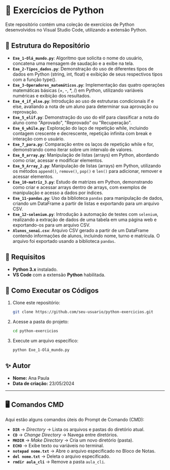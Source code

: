 # 📌 Exercícios de Python

Este repositório contém uma coleção de exercícios de Python desenvolvidos no Visual Studio Code, utilizando a extensão Python.

## 📂 Estrutura do Repositório

- **`Exe_1-Olá_mundo.py`**: Algoritmo que solicita o nome do usuário, concatena uma mensagem de saudação e a exibe na tela.
- **`Exe_2-Tipos_dados.py`**: Demonstração do uso de diferentes tipos de dados em Python (string, int, float) e exibição de seus respectivos tipos com a função type().
- **`Exe_3-Operadores_matemáticos.py`**: Implementação das quatro operações matemáticas básicas (+, -, *, /) em Python, utilizando variáveis numéricas e exibição dos resultados.
- **`Exe_4_if_else.py`**: Introdução ao uso de estruturas condicionais if e else, avaliando a nota de um aluno para determinar sua aprovação ou reprovação.
- **`Exe_5_elif.py`**: Demonstração do uso do elif para classificar a nota do aluno como "Aprovado", "Reprovado" ou "Recuperação".
- **`Exe_6_while.py`**: Exploração do laço de repetição while, incluindo contagem crescente e decrescente, repetição infinita com break e interação com o usuário.
- **`Exe_7_para.py`**:  Comparação entre os laços de repetição while e for, demonstrando como iterar sobre um intervalo de valores.
- **`Exe_8_array.py`**: Manipulação de listas (arrays) em Python, abordando como criar, acessar e modificar elementos.
- **`Exe_9_Array_2.py`**: Manipulação de listas (arrays) em Python, utilizando os métodos `append()`, `remove()`, `pop()` e `len()` para adicionar, remover e acessar elementos.
- **`Exe_10-matriz_3.py`**: Estudo de matrizes em Python, demonstrando como criar e acessar arrays dentro de arrays, com exemplos de manipulação e acesso a dados por índices.
- **`Exe_11-pandas.py`**: Uso da biblioteca `pandas` para manipulação de dados, criando um DataFrame a partir de listas e exportando para um arquivo CSV.
- **`Exe_12-selenium.py`**: Introdução à automação de testes com `selenium`, realizando a extração de dados de uma tabela em uma página web e exportando-os para um arquivo CSV.
- **`Alunos_senai.csv`**: Arquivo CSV gerado a partir de um DataFrame contendo informações de alunos, incluindo nome, turno e matrícula. O arquivo foi exportado usando a biblioteca `pandas`.

## 🔧 Requisitos

- **Python 3.x** instalado.
- **VS Code** com a extensão **Python** habilitada.

## 🚀 Como Executar os Códigos

1. Clone este repositório:
   ```sh
   git clone https://github.com/seu-usuario/python-exercicios.git
   ```
2. Acesse a pasta do projeto:
   ```sh
   cd python-exercicios
   ```
3. Execute um arquivo específico:
   ```sh
   python Exe_1-Olá_mundo.py
   ```

## ✨ Autor

- **Nome:** Ana Paula  
- **Data de criação:** 23/05/2024  

---

## 🖥️ Comandos CMD

Aqui estão alguns comandos úteis do Prompt de Comando (CMD):

- **`DIR`** → *Directory* → Lista os arquivos e pastas do diretório atual.
- **`CD`** → *Change Directory* → Navega entre diretórios.
- **`MKDIR`** → *Make Directory* → Cria um novo diretório (pasta).
- **`ECHO`** → Exibe texto ou variáveis no terminal.
- **`notepad nome.txt`** → Abre o arquivo especificado no Bloco de Notas.
- **`del nome.txt`** → Deleta o arquivo especificado.
- **`rmdir aula_cli`** → Remove a pasta `aula_cli`.
